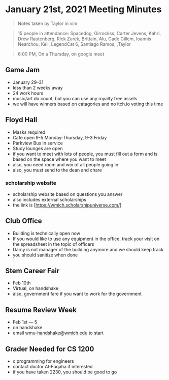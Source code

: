 # January 21st, 2021 Meeting Minutes
> Notes taken by Taylor in vim

> 15 people in attendance: Spacedog, Girrockss, Carter Jevens, Kahrl, Drew Rautenberg, Rick Zurek, Brittain, Alu, Cade Gillem, Ioannis Nearchou, Kell, LegendCat 6, Santiago Ramos, ,Taylor

> 6:00 PM, On a Thursday, on google meet

## Game Jam
* January 29–31
* less than 2 weeks away
* 24 work hours
* music/art do count, but you can use any royalty free assets
* we will have winners based on catagories and no itch.io voting this time

## Floyd Hall
* Masks required
* Cafe open 9-5 Monday-Thursday, 9-3 Friday
* Parkview Bus in service
* Study lounges are open
* if you want to meet with lots of people, you must fill out a form and is based on the space where you want to meet
* also, you need room and win of all people going in
* also, you must send to the dean and chare

### scholarship website
* scholarship website based on questions you answer
* also includes external scholarships
* the link is [https://wmich.scholarshipuniverse.com/]

## Club Office
* Building is technically open now
* If you would like to use any equipment in the office, track your visit on the spreadsheet in the topic of officers
* Darcy is not manager of the building anymore and we should keep track
* you should sanitize when done

## Stem Career Fair
* Feb 10th
* Virtual, on handshake
* also, government fare if you want to work for the government

## Resume Review Week
* Feb 1st — 5
* on handshake
* email wmu-handshake@wmich.edu to start

## Grader Needed for CS 1200
* c programming for engineers
* contact doctor Al-Fuqaha if interested
* if you have taken 2230, you should be good to go


